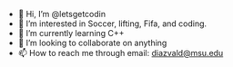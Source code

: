 - 👋 Hi, I’m @letsgetcodin
- 👀 I’m interested in Soccer, lifting, Fifa, and coding.
- 🌱 I’m currently learning C++
- 💞️ I’m looking to collaborate on anything
- 📫 How to reach me through email: diazvald@msu.edu

<!---
letsgetcodin/letsgetcodin is a ✨ special ✨ repository because its `README.md` (this file) appears on your GitHub profile.
You can click the Preview link to take a look at your changes.
--->
